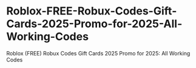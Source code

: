 # Roblox-FREE-Robux-Codes-Gift-Cards-2025-Promo-for-2025-All-Working-Codes
Roblox (FREE) Robux Codes Gift Cards 2025 Promo for 2025: All Working Codes
